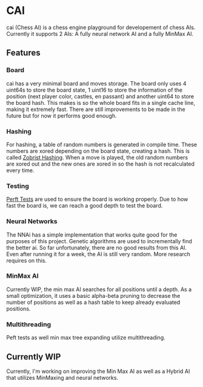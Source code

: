 # CAI
cai (Chess AI) is a chess engine playground for developement of chess AIs. Currently it supports 2 AIs: A fully neural network AI and a fully MinMax AI.

## Features
### Board
cai has a very minimal board and moves storage. The board only uses 4 uint64s to store the board state, 1 uint16 to store the information of the position (next player color, castles, en passant) and another uint64 to store the board hash. This makes is so the whole board fits in a single cache line, making it extremely fast. There are still improvements to be made in the future but for now it performs good enough.

### Hashing
For hashing, a table of random numbers is generated in compile time. These numbers are xored depending on the board state, creating a hash. This is called [Zobrist Hashing](https://en.wikipedia.org/wiki/Zobrist_hashing). When a move is played, the old random numbers are xored out and the new ones are xored in so the hash is not recalculated every time.

### Testing
[Perft Tests](https://www.chessprogramming.org/Perft_Results) are used to ensure the board is working properly. Due to how fast the board is, we can reach a good depth to test the board.

### Neural Networks
The NNAi has a simple implementation that works quite good for the purposes of this project. Genetic algorithms are used to incrementally find the better ai. So far unfortunately, there are no good results from this AI. Even after running it for a week, the AI is still very random. More research requires on this.

### MinMax AI
Currently WIP, the min max AI searches for all positions until a depth. As a small optimization, it uses a basic alpha-beta pruning to decrease the number of positions as well as a hash table to keep already evaluated positions.

### Multithreading
Peft tests as well min max tree expanding utilize multithreading.

## Currently WIP
Currently, I'm working on improving the Min Max AI as well as a Hybrid AI that utilizes MinMaxing and neural networks.
